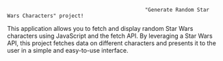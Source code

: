                                                  "Generate Random Star Wars Characters" project!
 This application allows you to fetch and display random Star Wars characters using JavaScript and the fetch API. By leveraging a Star Wars API, this project fetches data on different characters and presents it to the user in a simple and easy-to-use interface.
